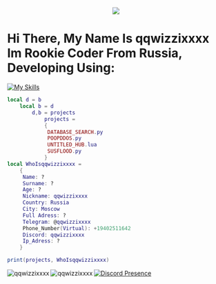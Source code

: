 <h1 align="center">
    <img src="https://readme-typing-svg.herokuapp.com/?font=Overpass&weight=900&size=48&pause=1000&color=8478F7&center=true&vCenter=true&random=true&width=900&lines=qqwizzixxxx" />
</h1>

# Hi There, My Name Is qqwizzixxxx Im Rookie Coder From Russia, Developing Using:
[![My Skills](https://skillicons.dev/icons?i=discord,github,lua,python,windows)](https://skillicons.dev)

```lua
local d = b
    local b = d
        d,b = projects
            projects =
            {
             DATABASE_SEARCH.py
             POOPDDOS.py
             UNTITLED_HUB.lua
             SUSFLOOD.py
            }
local WhoIsqqwizzixxxx =
    {
     Name: ?
     Surname: ?
     Age: ?
     Nickname: qqwizzixxxx
     Country: Russia
     City: Moscow
     Full Adress: ?
     Telegram: @qqwizzixxxx
     Phone_Number(Virtual): +19402511642
     Discord: qqwizzixxxx
     Ip_Adress: ?
    }

print(projects, WhoIsqqwizzixxxx)
```

<p><img align="left" src="https://github-readme-stats.vercel.app/api?username=qqwizzixxxx&show_icons=true&theme=transparent" alt="qqwizzixxxx" /></p>
<p><img align="left" src="https://github-readme-stats.vercel.app/api/top-langs/?username=qqwizzixxxx&show_icons=true&theme=transparent" alt="qqwizzixxxx" /></p>

 [![Discord Presence](https://lanyard.cnrad.dev/api/802215458588721187)](https://discord.com/users/802215458588721187)
